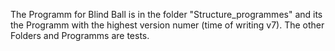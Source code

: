The Programm for Blind Ball is in the folder "Structure_programmes" and its the Programm with the highest version numer (time of writing v7). 
The other Folders and Programms are tests. 
